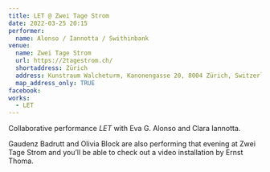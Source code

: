 ```yaml
---
title: LET @ Zwei Tage Strom
date: 2022-03-25 20:15
performer:
  name: Alonso / Iannotta / Swithinbank
venue:
  name: Zwei Tage Strom
  url: https://2tagestrom.ch/
  shortaddress: Zürich
  address: Kunstraum Walcheturm, Kanonengasse 20, 8004 Zürich, Switzerland
  map_address_only: TRUE
facebook:
works:
  - LET
---
```


Collaborative performance _LET_ with Eva G. Alonso and Clara Iannotta.

Gaudenz Badrutt and Olivia Block are also performing that evening at Zwei Tage
Strom and you’ll be able to check out a video installation by Ernst Thoma.
